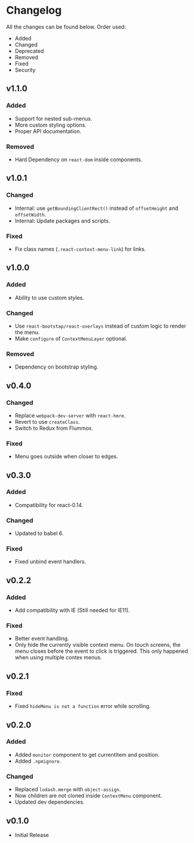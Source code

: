 # Changelog

All the changes can be found below. Order used:

- Added
- Changed
- Deprecated
- Removed
- Fixed
- Security


## v1.1.0

### Added

- Support for nested sub-menus.
- More custom styling options.
- Proper API documentation.

### Removed
- Hard Dependency on `react-dom` inside components.

## v1.0.1

### Changed
- Internal: use `getBoundingClientRect()` instead of `offsetHeight` and `offsetWidth`.
- Internal: Update packages and scripts.

### Fixed
- Fix class names (`.react-context-menu-link`) for links.

## v1.0.0

### Added

- Ability to use custom styles.

### Changed

- Use `react-bootstap/react-overlays` instead of custom logic to render the menu.
- Make `configure` of `ContextMenuLayer` optional.

### Removed

- Dependency on bootstrap styling.


## v0.4.0

### Changed
- Replace `webpack-dev-server` with `react-hmre`.
- Revert to use `createClass`.
- Switch to Redux from Flummox.

### Fixed
 - Menu goes outside when closer to edges.

## v0.3.0

### Added
- Compatibility for react-0.14.

### Changed
- Updated to babel 6.

### Fixed
- Fixed unbind event handlers.

## v0.2.2

### Added
 - Add compatibility with IE (Still needed for IE11).

### Fixed
 - Better event handling.
 - Only hide the currently visible context menu. On touch screens, the menu closes before the event to click is triggered. This only happened when using multiple contex menus.

## v0.2.1

### Fixed
- Fixed `hideMenu is not a function` error while scrolling.

## v0.2.0

### Added
- Added `monitor` component to get currentItem and position.
- Added `.npmignore`.

### Changed
- Replaced `lodash.merge` with `object-assign`.
- Now children are not cloned inside `ContextMenu` component.
- Updated dev dependencies.

## v0.1.0

- Initial Release
